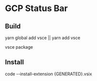 # GCP Status Bar

## Build
yarn global add vsce || yarn add vsce

vsce package

## Install
code --install-extension {GENERATED}.vsix